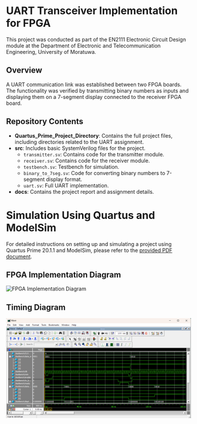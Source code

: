 # UART Transceiver Implementation for FPGA

This project was conducted as part of the EN2111 Electronic Circuit Design module at the Department of Electronic and Telecommunication Engineering, University of Moratuwa.

## Overview
A UART communication link was established between two FPGA boards. The functionality was verified by transmitting binary numbers as inputs and displaying them on a 7-segment display connected to the receiver FPGA board.

## Repository Contents
- **Quartus_Prime_Project_Directory**: Contains the full project files, including directories related to the UART assignment.
- **src**: Includes basic SystemVerilog files for the project.
  - `transmitter.sv`: Contains code for the transmitter module.
  - `receiver.sv`: Contains code for the receiver module.
  - `testbench.sv`: Testbench for simulation.
  - `binary_to_7seg.sv`: Code for converting binary numbers to 7-segment display format.
  - `uart.sv`: Full UART implementation.
- **docs**: Contains the project report and assignment details.

# Simulation Using Quartus and ModelSim

For detailed instructions on setting up and simulating a project using Quartus Prime 20.1.1 and ModelSim, please refer to the [provided PDF document](docs/Simulation%20Using%20Quartus%20and%20ModelSim.pdf).

## FPGA Implementation Diagram
![FPGA Implementation Diagram](fpga_implementation_diagram_link_here)

## Timing Diagram
![Timing Diagram](docs/timing_diagram.png)

